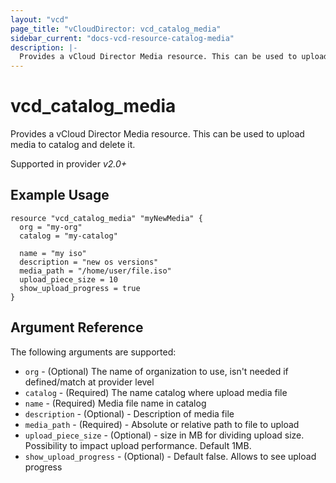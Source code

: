 ```yaml
---
layout: "vcd"
page_title: "vCloudDirector: vcd_catalog_media"
sidebar_current: "docs-vcd-resource-catalog-media"
description: |-
  Provides a vCloud Director Media resource. This can be used to upload and delete media file in catalog.
---
```


# vcd\_catalog\_media

Provides a vCloud Director Media resource. This can be used to upload media to catalog and delete it.

Supported in provider *v2.0+*

## Example Usage

```
resource "vcd_catalog_media" "myNewMedia" {
  org = "my-org"
  catalog = "my-catalog" 

  name = "my iso"
  description = "new os versions"
  media_path = "/home/user/file.iso"
  upload_piece_size = 10 
  show_upload_progress = true
}
```

## Argument Reference

The following arguments are supported:

* `org` - (Optional) The name of organization to use, isn't needed if defined/match at provider level
* `catalog` - (Required) The name catalog where upload media file
* `name` - (Required) Media file name in catalog
* `description` - (Optional) - Description of media file
* `media_path` - (Required) - Absolute or relative path to file to upload
* `upload_piece_size` - (Optional) - size in MB for dividing upload size. Possibility to impact upload performance. Default 1MB.
* `show_upload_progress` - (Optional) - Default false. Allows to see upload progress